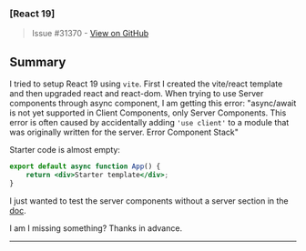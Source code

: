 ### [React 19]

> Issue #31370 - [View on GitHub](https://github.com/facebook/react/issues/31370)

## Summary

I tried to setup React 19 using `vite`. First I created the vite/react template and then upgraded react and react-dom.
When trying to use Server components through async component, I am getting this error: "async/await is not yet supported in Client Components, only Server Components. This error is often caused by accidentally adding `'use client'` to a module that was originally written for the server. Error Component Stack"

Starter code is almost empty:
```jsx
export default async function App() {
    return <div>Starter template</div>;
}
```
I just wanted to test the server components without a server section in the [doc](https://react.dev/reference/rsc/server-components#server-components-without-a-server).

I am I missing something?
Thanks in advance.

---

